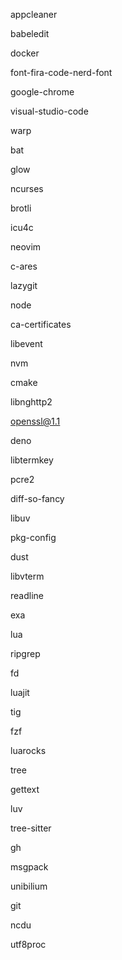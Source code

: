 appcleaner

babeledit

docker

font-fira-code-nerd-font

google-chrome

visual-studio-code

warp

bat

glow

ncurses

brotli

icu4c

neovim

c-ares

lazygit

node

ca-certificates

libevent

nvm

cmake

libnghttp2

openssl@1.1

deno

libtermkey

pcre2

diff-so-fancy

libuv

pkg-config

dust

libvterm

readline

exa

lua

ripgrep

fd

luajit

tig

fzf

luarocks

tree

gettext

luv

tree-sitter

gh

msgpack

unibilium

git

ncdu

utf8proc